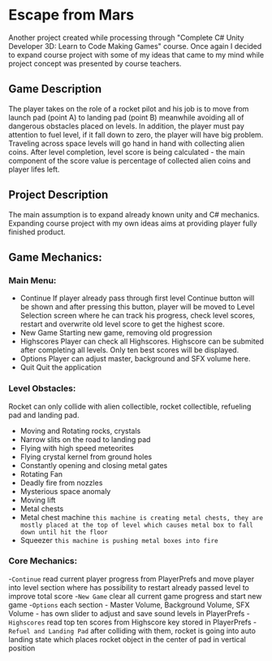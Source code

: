 # Escape from Mars
Another project created while processing through "Complete C# Unity Developer 3D: Learn to Code Making Games" course. Once again I decided to expand course project with some of my ideas that came to my mind while project concept was presented by course teachers.

## Game Description
The player takes on the role of a rocket pilot and his job is to move from launch pad (point A) to landing pad (point B) meanwhile avoiding all of dangerous obstacles placed on levels. In addition, the player must pay attention to fuel level, if it fall down to zero, the player will have big problem. Traveling across space levels will go hand in hand with collecting alien coins. After level completion, level score is being calculated - the main component of the score value is percentage of collected alien coins and player lifes left.

## Project Description
The main assumption is to expand already known unity and C# mechanics. Expanding course project with my own ideas aims at providing player fully finished product.

## Game Mechanics:
### Main Menu:
- Continue
If player already pass through first level Continue button will be shown and after pressing this button, player will be moved to Level Selection screen where he can track his progress, check level scores, restart and overwrite old level score to get the highest score.
- New Game
Starting new game, removing old progression
- Highscores
Player can check all Highscores. Highscore can be submited after completing all levels. Only ten best scores will be displayed.
- Options
Player can adjust master, background and SFX volume here.
- Quit
Quit the application

### Level Obstacles:
Rocket can only collide with alien collectible, rocket collectible, refueling pad and landing pad.
- Moving and Rotating rocks, crystals
- Narrow slits on the road to landing pad
- Flying with high speed meteorites
- Flying crystal kernel from ground holes
- Constantly opening and closing metal gates
- Rotating Fan
- Deadly fire from nozzles
- Mysterious space anomaly
- Moving lift
- Metal chests
- Metal chest machine 
`this machine is creating metal chests, they are mostly placed at the top of level which causes metal box to fall down until hit the floor`
- Squeezer 
`this machine is pushing metal boxes into fire`

### Core Mechanics:
-`Continue` read current player progress from PlayerPrefs and move player into level section where has possibility to restart already passed level to improve total score
-`New Game` clear all current game progress and start new game
-`Options` each section - Master Volume, Background Volume, SFX Volume - has own slider to adjust and save sound levels in PlayerPrefs
-`Highscores` read top ten scores from Highscore key stored in PlayerPrefs
-`Refuel and Landing Pad` after colliding with them, rocket is going into auto landing state which places rocket object in the center of pad in vertical position
